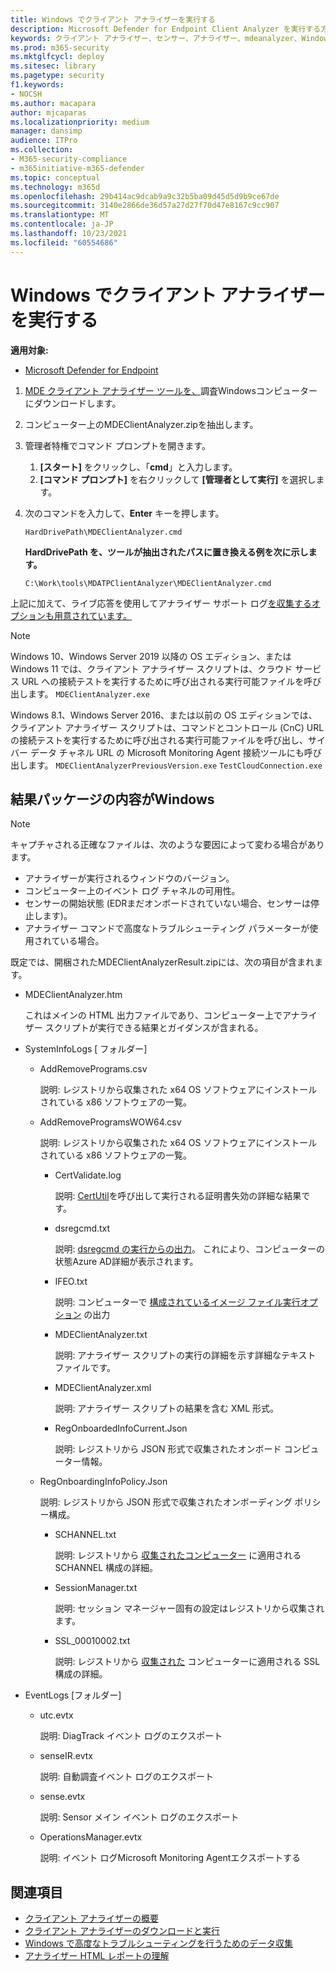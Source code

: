```yaml
---
title: Windows でクライアント アナライザーを実行する
description: Microsoft Defender for Endpoint Client Analyzer を実行する方法については、Windows。
keywords: クライアント アナライザー、センサー、アナライザー、mdeanalyzer、Windows のトラブルシューティング
ms.prod: m365-security
ms.mktglfcycl: deploy
ms.sitesec: library
ms.pagetype: security
f1.keywords:
- NOCSH
ms.author: macapara
author: mjcaparas
ms.localizationpriority: medium
manager: dansimp
audience: ITPro
ms.collection:
- M365-security-compliance
- m365initiative-m365-defender
ms.topic: conceptual
ms.technology: m365d
ms.openlocfilehash: 29b414ac9dcab9a9c32b5ba09d45d5d9b9ce67de
ms.sourcegitcommit: 3140e2866de36d57a27d27f70d47e8167c9cc907
ms.translationtype: MT
ms.contentlocale: ja-JP
ms.lasthandoff: 10/23/2021
ms.locfileid: "60554686"
---
```

# <a name="run-the-client-analyzer-on-windows"></a>Windows でクライアント アナライザーを実行する

**適用対象:**
- [Microsoft Defender for Endpoint](https://go.microsoft.com/fwlink/p/?linkid=2146631)


1. [MDE クライアント アナライザー ツールを、](https://aka.ms/mdatpanalyzer)調査Windowsコンピューターにダウンロードします。

2. コンピューター上のMDEClientAnalyzer.zipを抽出します。

3. 管理者特権でコマンド プロンプトを開きます。
    1. **[スタート]** をクリックし、「**cmd**」と入力します。
    2. **[コマンド プロンプト]** を右クリックして **[管理者として実行]** を選択します。

4. 次のコマンドを入力して、**Enter** キーを押します。

   ```dos
   HardDrivePath\MDEClientAnalyzer.cmd
   ```

   **HardDrivePath を、ツールが抽出されたパスに置き換える例を次に示します。**

   ```dos
   C:\Work\tools\MDATPClientAnalyzer\MDEClientAnalyzer.cmd
   ```

上記に加えて、ライブ応答を使用してアナライザー サポート ログ[を収集するオプションも用意されています。](troubleshoot-collect-support-log.md)

> [!NOTE]
> Windows 10、Windows Server 2019 以降の OS エディション、または Windows 11 では、クライアント アナライザー スクリプトは、クラウド サービス URL への接続テストを実行するために呼び出される実行可能ファイルを呼び出します。 `MDEClientAnalyzer.exe`
>
> Windows 8.1、Windows Server 2016、または以前の OS エディションでは、クライアント アナライザー スクリプトは、コマンドとコントロール (CnC) URL の接続テストを実行するために呼び出される実行可能ファイルを呼び出し、サイバー データ チャネル URL の Microsoft Monitoring Agent 接続ツールにも呼び出します。 `MDEClientAnalyzerPreviousVersion.exe` `TestCloudConnection.exe`

## <a name="result-package-contents-on-windows"></a>結果パッケージの内容がWindows

> [!NOTE]
> キャプチャされる正確なファイルは、次のような要因によって変わる場合があります。
>
> - アナライザーが実行されるウィンドウのバージョン。
> - コンピューター上のイベント ログ チャネルの可用性。
> - センサーの開始状態 (EDRまだオンボードされていない場合、センサーは停止します)。
> - アナライザー コマンドで高度なトラブルシューティング パラメーターが使用されている場合。

既定では、開梱されたMDEClientAnalyzerResult.zipには、次の項目が含まれます。

- MDEClientAnalyzer.htm

  これはメインの HTML 出力ファイルであり、コンピューター上でアナライザー スクリプトが実行できる結果とガイダンスが含まれる。

- SystemInfoLogs \[ フォルダー\]
  - AddRemovePrograms.csv

    説明: レジストリから収集された x64 OS ソフトウェアにインストールされている x86 ソフトウェアの一覧。

  - AddRemoveProgramsWOW64.csv

    説明: レジストリから収集された x64 OS ソフトウェアにインストールされている x86 ソフトウェアの一覧。

    - CertValidate.log

      説明: [CertUtil](/windows-server/administration/windows-commands/certutil)を呼び出して実行される証明書失効の詳細な結果です。

    - dsregcmd.txt

      説明: [dsregcmd の実行からの出力](/azure/active-directory/devices/troubleshoot-device-dsregcmd)。 これにより、コンピューターの状態Azure AD詳細が表示されます。

    - IFEO.txt

      説明: コンピューターで [構成されているイメージ ファイル実行オプション](/previous-versions/windows/desktop/xperf/image-file-execution-options) の出力

    - MDEClientAnalyzer.txt

      説明: アナライザー スクリプトの実行の詳細を示す詳細なテキスト ファイルです。

    - MDEClientAnalyzer.xml

      説明: アナライザー スクリプトの結果を含む XML 形式。

    - RegOnboardedInfoCurrent.Json

      説明: レジストリから JSON 形式で収集されたオンボード コンピューター情報。

  - RegOnboardingInfoPolicy.Json

    説明: レジストリから JSON 形式で収集されたオンボーディング ポリシー構成。

    - SCHANNEL.txt

      説明: レジストリから [収集されたコンピューター](/windows-server/security/tls/manage-tls) に適用される SCHANNEL 構成の詳細。

    - SessionManager.txt

      説明: セッション マネージャー固有の設定はレジストリから収集されます。

    - SSL_00010002.txt

      説明: レジストリから [収集された](/windows-server/security/tls/manage-tls) コンピューターに適用される SSL 構成の詳細。

- EventLogs [フォルダー]

  - utc.evtx

    説明: DiagTrack イベント ログのエクスポート

  - senseIR.evtx

    説明: 自動調査イベント ログのエクスポート

  - sense.evtx

    説明: Sensor メイン イベント ログのエクスポート

  - OperationsManager.evtx

    説明: イベント ログMicrosoft Monitoring Agentエクスポートする

## <a name="see-also"></a>関連項目

- [クライアント アナライザーの概要](overview-client-analyzer.md)
- [クライアント アナライザーのダウンロードと実行](download-client-analyzer.md)
- [Windows で高度なトラブルシューティングを行うためのデータ収集](data-collection-analyzer.md)
- [アナライザー HTML レポートの理解](analyzer-report.md)

